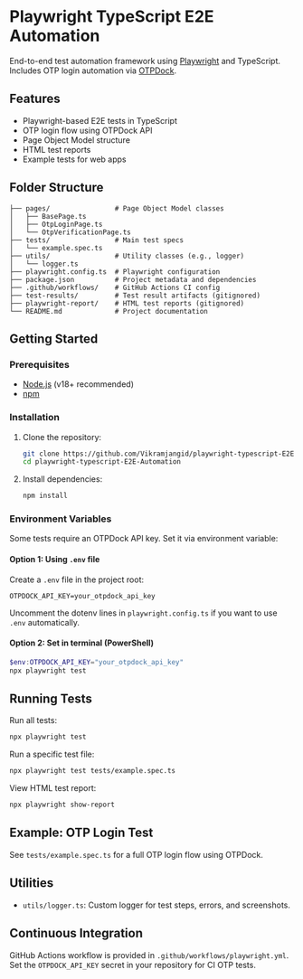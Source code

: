 
# Playwright TypeScript E2E Automation

End-to-end test automation framework using [Playwright](https://playwright.dev/) and TypeScript. Includes OTP login automation via [OTPDock](https://otpdock.com/).

## Features
- Playwright-based E2E tests in TypeScript
- OTP login flow using OTPDock API
- Page Object Model structure
- HTML test reports
- Example tests for web apps

## Folder Structure

```
├── pages/                # Page Object Model classes
│   ├── BasePage.ts
│   ├── OtpLoginPage.ts
│   └── OtpVerificationPage.ts
├── tests/                # Main test specs
│   └── example.spec.ts
├── utils/                # Utility classes (e.g., logger)
│   └── logger.ts
├── playwright.config.ts  # Playwright configuration
├── package.json          # Project metadata and dependencies
├── .github/workflows/    # GitHub Actions CI config
├── test-results/         # Test result artifacts (gitignored)
├── playwright-report/    # HTML test reports (gitignored)
└── README.md             # Project documentation
```

## Getting Started

### Prerequisites
- [Node.js](https://nodejs.org/) (v18+ recommended)
- [npm](https://www.npmjs.com/)

### Installation
1. Clone the repository:
	```sh
	git clone https://github.com/Vikramjangid/playwright-typescript-E2E-Automation.git
	cd playwright-typescript-E2E-Automation
	```
2. Install dependencies:
	```sh
	npm install
	```

### Environment Variables
Some tests require an OTPDock API key. Set it via environment variable:

#### Option 1: Using `.env` file
Create a `.env` file in the project root:
```
OTPDOCK_API_KEY=your_otpdock_api_key
```
Uncomment the dotenv lines in `playwright.config.ts` if you want to use `.env` automatically.

#### Option 2: Set in terminal (PowerShell)
```powershell
$env:OTPDOCK_API_KEY="your_otpdock_api_key"
npx playwright test
```

## Running Tests

Run all tests:
```sh
npx playwright test
```

Run a specific test file:
```sh
npx playwright test tests/example.spec.ts
```

View HTML test report:
```sh
npx playwright show-report
```

## Example: OTP Login Test
See `tests/example.spec.ts` for a full OTP login flow using OTPDock.

## Utilities
- `utils/logger.ts`: Custom logger for test steps, errors, and screenshots.

## Continuous Integration
GitHub Actions workflow is provided in `.github/workflows/playwright.yml`.
Set the `OTPDOCK_API_KEY` secret in your repository for CI OTP tests.
